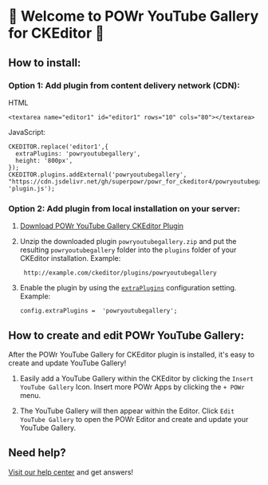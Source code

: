 # 🎉 Welcome to POWr YouTube Gallery for CKEditor 🎉

## How to install:

### Option 1: Add plugin from content delivery network (CDN):
HTML

    <textarea name="editor1" id="editor1" rows="10" cols="80"></textarea>

JavaScript:

    CKEDITOR.replace('editor1',{
      extraPlugins: 'powryoutubegallery',
      height: '800px',
    });
    CKEDITOR.plugins.addExternal('powryoutubegallery', "https://cdn.jsdelivr.net/gh/superpowr/powr_for_ckeditor4/powryoutubegallery/", 'plugin.js');

### Option 2: Add plugin from local installation on your server:
1.  [Download POWr YouTube Gallery CKEditor Plugin](https://cdn.jsdelivr.net/gh/superpowr/powr_for_ckeditor4/powryoutubegallery/powryoutubegallery.zip)
2. Unzip the downloaded plugin  `powryoutubegallery.zip`  and put the resulting `powryoutubegallery` folder into the  `plugins`  folder of your CKEditor installation. Example:

	    http://example.com/ckeditor/plugins/powryoutubegallery

3.  Enable the plugin by using the  [`extraPlugins`](https://ckeditor.com/docs/ckeditor4/latest/api/CKEDITOR_config.html#cfg-extraPlugins)  configuration setting. Example:

	    config.extraPlugins =  'powryoutubegallery';



## How to create and edit POWr YouTube Gallery:

After the POWr YouTube Gallery for CKEditor plugin is installed, it's easy to create and update YouTube Gallery!

1. Easily add a YouTube Gallery within the CKEditor by clicking the `Insert YouTube Gallery` Icon. Insert more POWr Apps by clicking the `+ POWr` menu.

2. The YouTube Gallery will then appear within the Editor. Click `Edit YouTube Gallery` to open the POWr Editor and create and update your YouTube Gallery.

## Need help?
[Visit our help center](https://www.powr.io/knowledge-base) and get answers!
